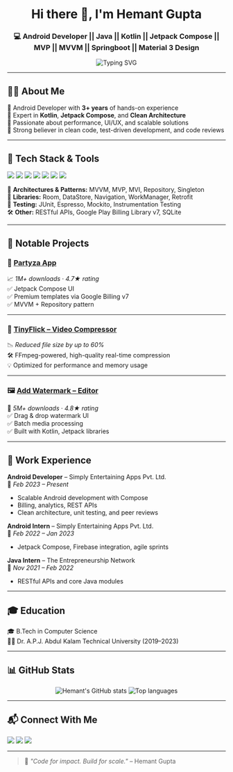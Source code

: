 
<h1 align="center">Hi there 👋, I'm Hemant Gupta</h1>
<h3 align="center">💻 Android Developer || Java || Kotlin || Jetpack Compose || MVP || MVVM || Springboot || Material 3 Design</h3>

<p align="center">
  <img src="https://readme-typing-svg.herokuapp.com?font=Fira+Code&pause=1000&color=BF00FF&center=true&vCenter=true&width=500&lines=Writing+scalable+Android+apps+in+Kotlin;Love+Jetpack+Compose+%26+Clean+Code;Let's+build+something+awesome!" alt="Typing SVG" />
</p>

---

## 👨‍💼 About Me

🔹 Android Developer with **3+ years** of hands-on experience  
🔹 Expert in **Kotlin**, **Jetpack Compose**, and **Clean Architecture**  
🔹 Passionate about performance, UI/UX, and scalable solutions  
🔹 Strong believer in clean code, test-driven development, and code reviews

---

## 🔧 Tech Stack & Tools

<p>
  <img src="https://img.shields.io/badge/Kotlin-7F52FF?style=flat&logo=kotlin&logoColor=white"/>
  <img src="https://img.shields.io/badge/Java-ED8B00?style=flat&logo=java&logoColor=white"/>
  <img src="https://img.shields.io/badge/Jetpack%20Compose-4285F4?style=flat&logo=android&logoColor=white"/>
  <img src="https://img.shields.io/badge/Android%20Studio-3DDC84?style=flat&logo=android-studio&logoColor=white"/>
  <img src="https://img.shields.io/badge/Firebase-FFCA28?style=flat&logo=firebase&logoColor=black"/>
  <img src="https://img.shields.io/badge/Git-F05032?style=flat&logo=git&logoColor=white"/>
  <img src="https://img.shields.io/badge/Postman-FF6C37?style=flat&logo=postman&logoColor=white"/>
</p>

🧩 **Architectures & Patterns:** MVVM, MVP, MVI, Repository, Singleton  
🔐 **Libraries:** Room, DataStore, Navigation, WorkManager, Retrofit  
🧪 **Testing:** JUnit, Espresso, Mockito, Instrumentation Testing  
🛠️ **Other:** RESTful APIs, Google Play Billing Library v7, SQLite

---

## 🚀 Notable Projects

### 🥳 [Partyza App](https://play.google.com/store/apps/details?id=partyza.app)  
📈 _1M+ downloads · 4.7★ rating_  
✅ Jetpack Compose UI  
✅ Premium templates via Google Billing v7  
✅ MVVM + Repository pattern

---

### 🎥 [TinyFlick – Video Compressor](https://play.google.com/store/apps/details?id=com.psma.tinyflick) 
📉 _Reduced file size by up to 60%_  
🛠️ FFmpeg-powered, high-quality real-time compression  
💡 Optimized for performance and memory usage

---

### 🖼️ [Add Watermark – Editor](https://play.google.com/store/apps/details?id=com.SimplyEntertaining.addwatermark)   
🌟 _5M+ downloads · 4.8★ rating_  
✅ Drag & drop watermark UI  
✅ Batch media processing  
✅ Built with Kotlin, Jetpack libraries

---

## 🏢 Work Experience

**Android Developer** – Simply Entertaining Apps Pvt. Ltd.  
📅 _Feb 2023 – Present_  
- Scalable Android development with Compose  
- Billing, analytics, REST APIs  
- Clean architecture, unit testing, and peer reviews

**Android Intern** – Simply Entertaining Apps Pvt. Ltd.  
📅 _Feb 2022 – Jan 2023_  
- Jetpack Compose, Firebase integration, agile sprints

**Java Intern** – The Entrepreneurship Network  
📅 _Nov 2021 – Feb 2022_  
- RESTful APIs and core Java modules

---

## 🎓 Education

🎓 B.Tech in Computer Science  
🧑‍🎓 Dr. A.P.J. Abdul Kalam Technical University (2019–2023)

---

## 📊 GitHub Stats

<p align="center">
  <img src="https://github-readme-stats.vercel.app/api?username=Hemantgupta812&show_icons=true&theme=tokyonight" alt="Hemant's GitHub stats"/>
  <img src="https://github-readme-stats.vercel.app/api/top-langs/?username=Hemantgupta812&layout=compact&theme=tokyonight" alt="Top languages"/>
</p>

---

## 📬 Connect With Me

<p>
  <a href="mailto:guptahemant19269@gmail.com"><img src="https://img.shields.io/badge/Gmail-EA4335?style=flat&logo=gmail&logoColor=white"/></a>
  <a href="https://www.linkedin.com/in/hemant-gupta-a6b259202/"><img src="https://img.shields.io/badge/LinkedIn-0077B5?style=flat&logo=linkedin&logoColor=white"/></a>
  <a href="https://github.com/Hemantgupta812"><img src="https://img.shields.io/badge/GitHub-181717?style=flat&logo=github&logoColor=white"/></a>
</p>

---

> 🧠 _"Code for impact. Build for scale."_ – Hemant Gupta
